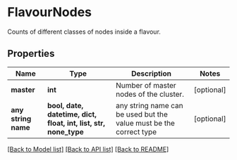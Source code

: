 # FlavourNodes

Counts of different classes of nodes inside a flavour.

## Properties
Name | Type | Description | Notes
------------ | ------------- | ------------- | -------------
**master** | **int** | Number of master nodes of the cluster. | [optional]
**any string name** | **bool, date, datetime, dict, float, int, list, str, none_type** | any string name can be used but the value must be the correct type | [optional]

[[Back to Model list]](../README.md#documentation-for-models) [[Back to API list]](../README.md#documentation-for-api-endpoints) [[Back to README]](../README.md)
